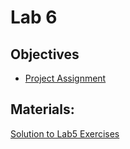 # Lab 6

## Objectives
+ [Project Assignment](https://github.com/smduarte/spbd-2223/blob/main/proj/spbd2122_proj.ipynb)

## Materials:
[Solution to Lab5 Exercises](https://github.com/smduarte/spbd-2223/blob/main/lab6/SPBD_Labs_spark3_exercise_solution.ipynb)

